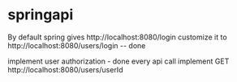 # springapi
By default spring gives http://localhost:8080/login
customize it to http://localhost:8080/users/login -- done

implement user authorization - done every api call
implement GET http://localhost:8080/users/userId 